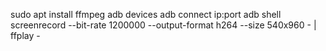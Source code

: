 sudo apt install ffmpeg
adb devices
adb connect ip:port
adb shell screenrecord --bit-rate 1200000 --output-format h264 --size 540x960 - | ffplay -
